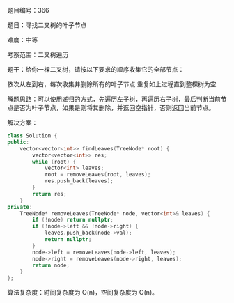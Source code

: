 题目编号：366

题目：寻找二叉树的叶子节点

难度：中等

考察范围：二叉树遍历

题干：给你一棵二叉树，请按以下要求的顺序收集它的全部节点：

依次从左到右，每次收集并删除所有的叶子节点
重复如上过程直到整棵树为空

解题思路：可以使用递归的方式，先遍历左子树，再遍历右子树，最后判断当前节点是否为叶子节点，如果是则将其删除，并返回空指针，否则返回当前节点。

解决方案：

```cpp
class Solution {
public:
    vector<vector<int>> findLeaves(TreeNode* root) {
        vector<vector<int>> res;
        while (root) {
            vector<int> leaves;
            root = removeLeaves(root, leaves);
            res.push_back(leaves);
        }
        return res;
    }
private:
    TreeNode* removeLeaves(TreeNode* node, vector<int>& leaves) {
        if (!node) return nullptr;
        if (!node->left && !node->right) {
            leaves.push_back(node->val);
            return nullptr;
        }
        node->left = removeLeaves(node->left, leaves);
        node->right = removeLeaves(node->right, leaves);
        return node;
    }
};
```

算法复杂度：时间复杂度为 O(n)，空间复杂度为 O(n)。